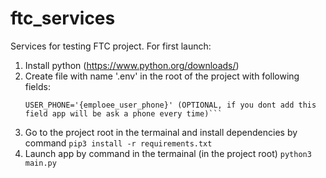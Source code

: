 # ftc_services

Services for testing FTC project.
For first launch:
1. Install python (https://www.python.org/downloads/)
2. Create file with name '.env' in the root of the project with following fields:
    ```BASE_URL='{paste_a_base_url}'
    USER_PHONE='{emploee_user_phone}' (OPTIONAL, if you dont add this field app will be ask a phone every time)```
3. Go to the project root in the termainal and install dependencies by command ```pip3 install -r requirements.txt```
4. Launch app by command in the termainal (in the project root) ```python3 main.py```
